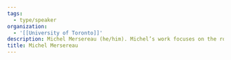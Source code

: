 ```yaml
---
tags:
  - type/speaker
organization:
  - '[[University of Toronto]]'
description: Michel Mersereau (he/him). Michel’s work focuses on the role of the internet in facilitating the delivery of public and essential services, and the broader civic policy implications emerging from social-technological interdependencies. He’s also a sessional instructor at the University of Toronto’s iSchool.
title: Michel Mersereau
---
```

